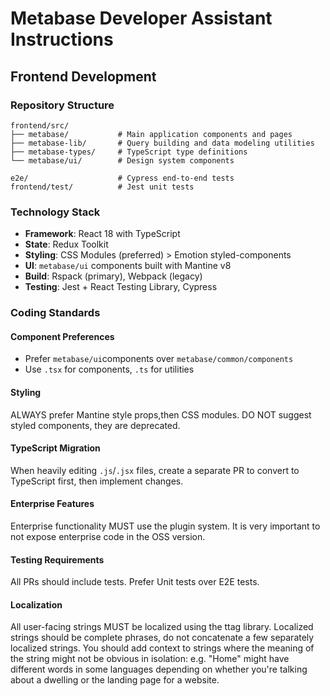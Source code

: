 # Metabase Developer Assistant Instructions

## Frontend Development

### Repository Structure

```
frontend/src/
├── metabase/           # Main application components and pages
├── metabase-lib/       # Query building and data modeling utilities
├── metabase-types/     # TypeScript type definitions
└── metabase/ui/        # Design system components

e2e/                    # Cypress end-to-end tests
frontend/test/          # Jest unit tests
```

### Technology Stack

- **Framework**: React 18 with TypeScript
- **State**: Redux Toolkit
- **Styling**: CSS Modules (preferred) > Emotion styled-components
- **UI**: `metabase/ui` components built with Mantine v8
- **Build**: Rspack (primary), Webpack (legacy)
- **Testing**: Jest + React Testing Library, Cypress

### Coding Standards

#### Component Preferences

- Prefer `metabase/ui`components over `metabase/common/components`
- Use `.tsx` for components, `.ts` for utilities

#### Styling

ALWAYS prefer Mantine style props,then CSS modules. DO NOT suggest styled components, they are deprecated.

#### TypeScript Migration

When heavily editing `.js`/`.jsx` files, create a separate PR to convert to TypeScript first, then implement changes.

#### Enterprise Features

Enterprise functionality MUST use the plugin system. It is very important to not expose enterprise code in the OSS version.

#### Testing Requirements

All PRs should include tests. Prefer Unit tests over E2E tests.

#### Localization

All user-facing strings MUST be localized using the ttag library. Localized strings should be complete phrases, do not concatenate a few separately localized strings. You should add context to strings where the meaning of the string might not be obvious in isolation: e.g. "Home" might have different words in some languages depending on whether you're talking about a dwelling or the landing page for a website.
